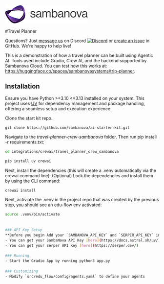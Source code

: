 
<picture>
<a href="https://sambanova.ai/"\>
<source media="(prefers-color-scheme: dark)" srcset="../images/SambaNova-light-logo-1.png" height="60">
<img alt="SambaNova logo" src="../../../images/SambaNova-dark-logo-1.png" height="60">
</picture>
</a>

#Travel Planner


Questions? Just <a href="https://discord.gg/54bNAqRw" target="_blank">message us</a> on Discord <a href="https://discord.gg/54bNAqRw" target="_blank"><img src="https://github.com/sambanova/ai-starter-kit/assets/150964187/aef53b52-1dc0-4cbf-a3be-55048675f583" alt="Discord" width="22"/></a> or <a href="https://github.com/sambanova/ai-starter-kit/issues/new/choose" target="_blank">create an issue</a> in GitHub. We're happy to help live!

This is a demonstration of how a travel planner can be built using Agentic AI. Tools used include Gradio, Crew AI, and the backend supported by Sambanova Cloud.
You can test how this works at: https://huggingface.co/spaces/sambanovasystems/trip-planner.

## Installation
Ensure you have Python >=3.10 <=3.13 installed on your system. This project uses [UV](https://docs.astral.sh/uv/) for dependency management and package handling, offering a seamless setup and execution experience.

Clone the start kit repo.

```
git clone https://github.com/sambanova/ai-starter-kit.git
```

Navigate to the *travel-planner-crew-sambanova* folder. Then run pip install -r requirements.txt:

```bash
cd integrations/crewai/travel_planner_crew_sambanova
```

```bash
pip install uv crewai 
```

Next, install the dependencies (this will create a .venv automatically via the crewai command line):
(Optional) Lock the dependencies and install them by using the CLI command:
```bash
crewai install
```

Next, activiate the .venv in the project repo that was created by the previous step, you should see an edu-flow env activated:
```bash
source .venv/bin/activate


### API Key Setup 
**Before you begin Add your `SAMBANOVA_API_KEY` and `SERPER_API_KEY` into the `.env` file in the main starter kit repo folder. Alternatively provide them as environment variables.**
- You can get your SambaNova API Key [here](https://docs.astral.sh/uv/)
- You can get your Serper API Key [here](https://serper.dev/)

### Running
- Start the Gradio App by running python3 app.py

### Customizing
- Modify `src/edu_flow/config/agents.yaml` to define your agents
